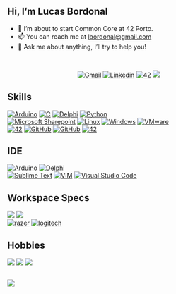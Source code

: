 ## Hi, I’m Lucas Bordonal

- 🌱 I’m about to start Common Core at 42 Porto.
- 📫 You can reach me at lbordonal@gmail.com
- 💬 Ask me about anything, I’ll try to help you!
<br />

<p align="center">
<a href='mailto:lbordonal@gmail.com' target="_blank"><img alt='Gmail' src='https://img.shields.io/badge/Gmail-100000?style=flat&logo=Gmail&logoColor=white&labelColor=EA4335&color=EA4335'/></a>
</a>
<a href='https://www.linkedin.com/in/lucas-bordonal' target="_blank"><img alt='Linkedin' src='https://img.shields.io/badge/LinkedIn-100000?style=flat&logo=Linkedin&logoColor=white&labelColor=0A66C2&color=0A66C2'/></a>
</a>
<a href='https://www.google.com/url?sa=t&rct=j&q=&esrc=s&source=web&cd=&cad=rja&uact=8&ved=2ahUKEwj0laaQo4P7AhUMxoUKHfLcCw0QFnoECBEQAQ&url=https%3A%2F%2Fwww.42porto.com%2F&usg=AOvVaw0pRdqAvAy6EZsrvCa49ZGX' target="_blank"><img alt='42' src='https://img.shields.io/badge/42_Porto-100000?style=flat&logo=42&logoColor=white&labelColor=000000&color=000000'/></a>
</a>
<img src="https://komarev.com/ghpvc/?username=lbordonal&style=flat&color=blue"></a>
</a>
</p>

## Skills
<p align="left">
<a href='' target="_blank"><img alt='Arduino' src='https://img.shields.io/badge/Arduino-100000?style=flat&logo=Arduino&logoColor=white&labelColor=00979D&color=00979D'/></a>
</a>
<a href='' target="_blank"><img alt='C' src='https://img.shields.io/badge/C-100000?style=flat&logo=C&logoColor=white&labelColor=A8B9CC&color=A8B9CC'/></a>
</a>
<a href='' target="_blank"><img alt='Delphi' src='https://img.shields.io/badge/Pascal-100000?style=flat&logo=Delphi&logoColor=white&labelColor=EE1F35&color=EE1F35'/></a>
</a>
<a href='' target="_blank"><img alt='Python' src='https://img.shields.io/badge/Python-100000?style=flat&logo=pYTHON&logoColor=white&labelColor=3776AB&color=3776AB'/></a>
</a>
<br />
<a href='' target="_blank"><img alt='Microsoft Sharepoint' src='https://img.shields.io/badge/Microsoft_Sharepoint-100000?style=flat&logo=Microsoft Sharepoint&logoColor=white&labelColor=0078D4&color=0078D4'/></a>
</a>
<a href='' target="_blank"><img alt='Linux' src='https://img.shields.io/badge/Linux-100000?style=flat&logo=Linux&logoColor=white&labelColor=FCC624&color=FCC624'/></a>
</a>
<a href='' target="_blank"><img alt='Windows' src='https://img.shields.io/badge/Windows-100000?style=flat&logo=Windows&logoColor=white&labelColor=0078D6&color=0078D6'/></a>
</a>
<a href='' target="_blank"><img alt='VMware' src='https://img.shields.io/badge/VMware-100000?style=flat&logo=VMware&logoColor=white&labelColor=607078&color=607078'/></a>
</a>
<br />
<a href='https://github.com/shivamkapasia0' target="_blank"><img alt='42' src='https://img.shields.io/badge/Datacenter_Infra-100000?style=flat&logo=42&logoColor=AD0000&labelColor=AD0000&color=AD0000'/></a>
<a href='https://github.com/shivamkapasia0' target="_blank"><img alt='GitHub' src='https://img.shields.io/badge/Servers-100000?style=flat&logo=GitHub&logoColor=038C45&labelColor=038C45&color=038C45'/></a>
<a href='https://github.com/shivamkapasia0' target="_blank"><img alt='GitHub' src='https://img.shields.io/badge/Storage-100000?style=flat&logo=GitHub&logoColor=0600CA&labelColor=0600CA&color=0600CA'/></a>
<a href='https://github.com/shivamkapasia0' target="_blank"><img alt='42' src='https://img.shields.io/badge/Networking-100000?style=flat&logo=42&logoColor=7F7F7F&labelColor=7F7F7F&color=7F7F7F'/></a>
</a>
</p>
  
## IDE
<p align="left">
<a href='' target="_blank"><img alt='Arduino' src='https://img.shields.io/badge/Arduino_IDE-100000?style=flat&logo=Arduino&logoColor=white&labelColor=00979D&color=00979D'/></a>
</a>
<a href='' target="_blank"><img alt='Delphi' src='https://img.shields.io/badge/Delphi_RAD_Studio-100000?style=flat&logo=Delphi&logoColor=white&labelColor=EE1F35&color=EE1F35'/></a>
</a>
<br />
<a href='' target="_blank"><img alt='Sublime Text' src='https://img.shields.io/badge/Sublime_Text-100000?style=flat&logo=Sublime Text&logoColor=FFFFFF&labelColor=FF9800&color=FF9800'/></a>
</a>
<a href='' target="_blank"><img alt='VIM' src='https://img.shields.io/badge/Vim-100000?style=flat&logo=VIM&logoColor=FFFFFF&labelColor=019733&color=019733'/></a>
</a>
<a href='' target="_blank"><img alt='Visual Studio Code' src='https://img.shields.io/badge/Visual_Studio Code-100000?style=flat&logo=Visual Studio Code&logoColor=FFFFFF&labelColor=007ACC&color=007ACC'/></a>
</a>
</p>

## Workspace Specs
<img src="https://img.shields.io/badge/Intel-Core_i5_10th-0071C5?style=for-the-badge&logo=intel&logoColor=white"></a>
<img src="https://img.shields.io/badge/AMD-_RX_580-ED1C24?style=for-the-badge&logo=amd&logoColor=white"></a>
<br />
<a href='https://github.com/shivamkapasia0' target="_blank"><img alt='razer' src='https://img.shields.io/badge/Hunstman_mini-100000?style=for-the-badge&logo=razer&logoColor=00FF00&labelColor=000000&color=000000'/></a>
<a href='https://github.com/shivamkapasia0' target="_blank"><img alt='logitech' src='https://img.shields.io/badge/g_pro wireless-100000?style=for-the-badge&logo=logitech&logoColor=00B8FC&labelColor=EAEAEA&color=EAEAEA'/></a>

## Hobbies
<a href ="https://steamcommunity.com/id/lbordonal/"><img src="https://img.shields.io/badge/Steam-000000?style=for-the-badge&logo=steam&logoColor=white"></a>
<img src="https://img.shields.io/badge/PlayStation-003791?style=for-the-badge&logo=playstation&logoColor=white"></a>
<img src="https://img.shields.io/badge/Nintendo_Switch-E60012?style=for-the-badge&logo=nintendo-switch&logoColor=white"></a>

##
<a href="https://github.com/lbordonal">
  <img align="center" src="https://github-readme-stats.vercel.app/api?username=lbordonal&show_icons=true&theme=github_dark&include_all_commits=true&count_private=true"/>
</a>
